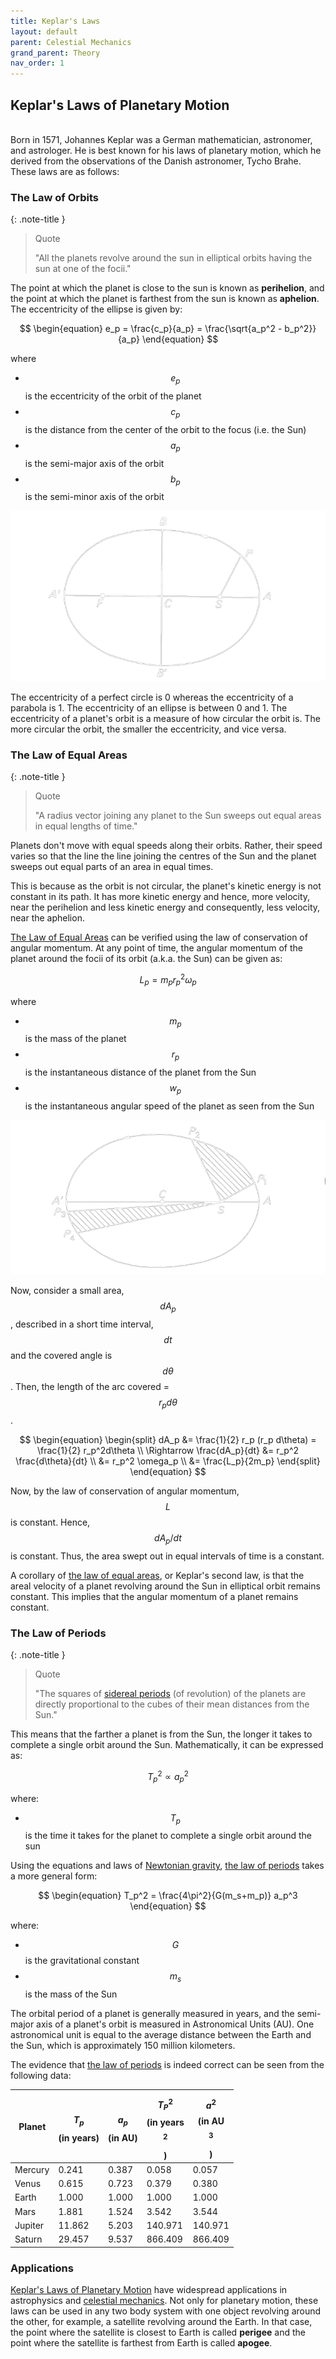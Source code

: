```yaml
---
title: Keplar's Laws
layout: default
parent: Celestial Mechanics
grand_parent: Theory
nav_order: 1
---
```


## Keplar's Laws of Planetary Motion

<br />
Born in 1571, Johannes Keplar was a German mathematician, astronomer, and astrologer. He is best known for his laws of planetary motion, which he derived from the observations of the Danish astronomer, Tycho Brahe. These laws are as follows:

### The Law of Orbits

{: .note-title }

> Quote
>
> "All the planets revolve around the sun in elliptical orbits having the sun at one of the focii."

The point at which the planet is close to the sun is known as **perihelion**, and the point at which the planet is farthest from the sun is known as **aphelion**. The eccentricity of the ellipse is given by:

$$
\begin{equation}
  e_p = \frac{c_p}{a_p} = \frac{\sqrt{a_p^2 - b_p^2}}{a_p}
\end{equation}
$$

where

- $$e_p$$ is the eccentricity of the orbit of the planet
- $$c_p$$ is the distance from the center of the orbit to the focus (i.e. the Sun)
- $$a_p$$ is the semi-major axis of the orbit
- $$b_p$$ is the semi-minor axis of the orbit

![First Law](../../assets/images/theory/celestial%20mechanics/keplars%20laws/first%20law.png)

The eccentricity of a perfect circle is 0 whereas the eccentricity of a parabola is 1. The eccentricity of an ellipse is between 0 and 1. The eccentricity of a planet's orbit is a measure of how circular the orbit is. The more circular the orbit, the smaller the eccentricity, and vice versa.

### The Law of Equal Areas

{: .note-title }

> Quote
>
> "A radius vector joining any planet to the Sun sweeps out equal areas in equal lengths of time."

Planets don't move with equal speeds along their orbits. Rather, their speed varies so that the line the line joining the centres of the Sun and the planet sweeps out equal parts of an area in equal times.

This is because as the orbit is not circular, the planet's kinetic energy is not constant in its path. It has more kinetic energy and hence, more velocity, near the perihelion and less kinetic energy and consequently, less velocity, near the aphelion.

[The Law of Equal Areas](#the-law-of-equal-areas) can be verified using the law of conservation of angular momentum. At any point of time, the angular momentum of the planet around the focii of its orbit (a.k.a. the Sun) can be given as:

$$
\begin{equation}
  L_p = m_pr_p^2\omega_p
\end{equation}
$$

where

- $$m_p$$ is the mass of the planet
- $$r_p$$ is the instantaneous distance of the planet from the Sun
- $$w_p$$ is the instantaneous angular speed of the planet as seen from the Sun

![Second Law](../../assets/images/theory/celestial%20mechanics/keplars%20laws/second%20law.png)

Now, consider a small area, $$dA_p$$, described in a short time interval, $$dt$$ and the covered angle is $$d\theta$$. Then, the length of the arc covered = $$r_p d\theta$$.

$$
\begin{equation}
  \begin{split}
    dA_p &= \frac{1}{2} r_p (r_p d\theta) = \frac{1}{2} r_p^2d\theta \\
    \Rightarrow \frac{dA_p}{dt} &= r_p^2 \frac{d\theta}{dt} \\
    &= r_p^2 \omega_p \\
    &= \frac{L_p}{2m_p}
  \end{split}
\end{equation}
$$

Now, by the law of conservation of angular momentum, $$L$$ is constant. Hence, $$dA_p/dt$$ is constant. Thus, the area swept out in equal intervals of time is a constant.

A corollary of [the law of equal areas](#the-law-of-equal-areas), or Keplar's second law, is that the areal velocity of a planet revolving around the Sun in elliptical orbit remains constant. This implies that the angular momentum of a planet remains constant.

### The Law of Periods

{: .note-title }

> Quote
>
> "The squares of [sidereal periods](../../observation/timekeeping/day.html#sidereal-day) (of revolution) of the planets are directly proportional to the cubes of their mean distances from the Sun."

This means that the farther a planet is from the Sun, the longer it takes to complete a single orbit around the Sun. Mathematically, it can be expressed as:

$$
\begin{equation}
  T_p^2 \propto a_p^2
\end{equation}
$$

where:

- $$T_p$$ is the time it takes for the planet to complete a single orbit around the sun

Using the equations and laws of [Newtonian gravity](./newtonian%20gravity.html), [the law of periods](#the-law-of-periods) takes a more general form:

$$
\begin{equation}
  T_p^2 = \frac{4\pi^2}{G(m_s+m_p)} a_p^3
\end{equation}
$$

where:

- $$G$$ is the gravitational constant
- $$m_s$$ is the mass of the Sun

The orbital period of a planet is generally measured in years, and the semi-major axis of a planet's orbit is measured in Astronomical Units (AU). One astronomical unit is equal to the average distance between the Earth and the Sun, which is approximately 150 million kilometers.

The evidence that [the law of periods](#the-law-of-periods) is indeed correct can be seen from the following data:

| Planet  | $$T_p$$ (in years) | $$a_p$$ (in AU) | $$T_P^2$$ (in years$$^2$$) | $$a^2$$ (in AU$$^3$$) |
| ------- | ------------------ | --------------- | -------------------------- | --------------------- |
| Mercury | 0.241              | 0.387           | 0.058                      | 0.057                 |
| Venus   | 0.615              | 0.723           | 0.379                      | 0.380                 |
| Earth   | 1.000              | 1.000           | 1.000                      | 1.000                 |
| Mars    | 1.881              | 1.524           | 3.542                      | 3.544                 |
| Jupiter | 11.862             | 5.203           | 140.971                    | 140.971               |
| Saturn  | 29.457             | 9.537           | 866.409                    | 866.409               |

### Applications

[Keplar's Laws of Planetary Motion](#keplars-laws-of-planetary-motion) have widespread applications in astrophysics and [celestial mechanics](../celestial%20mechanics). Not only for planetary motion, these laws can be used in any two body system with one object revolving around the other, for example, a satellite revolving around the Earth. In that case, the point where the satellite is closest to Earth is called **perigee** and the point where the satellite is farthest from Earth is called **apogee**.

<!-- The orbit of a planet is an ellipse with the Sun at one of the two foci. The eccentricity of the ellipse is given by:

$$e = \frac{c}{a}$$

where $e$ is the eccentricity, $c$ is the distance from the center of the ellipse to the focus, and $a$ is the semi-major axis of the ellipse. The eccentricity of a circle is 0, and the eccentricity of a parabola is 1. The eccentricity of an ellipse is between 0 and 1. The eccentricity of a planet's orbit is a measure of how circular the orbit is. The more circular the orbit, the smaller the eccentricity, and vice versa.

### Second Law

A line segment joining a planet and the Sun sweeps out equal areas during equal intervals of time. This means that a planet moves faster when it is closer to the Sun, and slower when it is farther away from the Sun. This is because the planet has to cover more distance when it is farther away from the Sun, and less distance when it is closer to the Sun, in order to sweep out the same area.

### Third Law

The square of the orbital period of a planet is directly proportional to the cube of the semi-major axis of its orbit. This means that the farther a planet is from the Sun, the longer it takes to complete one orbit around the Sun. The equation for this law is as follows:

$$T^2 = \frac{4\pi^2}{GM}a^3$$

where $T$ is the orbital period of the planet, $G$ is the gravitational constant, $M$ is the mass of the Sun, and $a$ is the semi-major axis of the planet's orbit. The orbital period of a planet is measured in years, and the semi-major axis of a planet's orbit is measured in astronomical units (AU). One astronomical unit is equal to the average distance between the Earth and the Sun, which is approximately 150 million kilometers. -->
